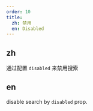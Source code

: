 ```yaml
---
order: 10
title:
  zh: 禁用
  en: Disabled
---
```


## zh

通过配置 `disabled` 来禁用搜索

## en

disable search by `disabled` prop.
